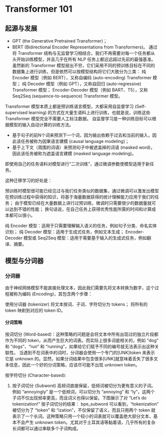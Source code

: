 # Transformer 101
## 起源与发展
- GPT (the Generative Pretrained Transformer)；
- BERT (Bidirectional Encoder Representations from Transformers)。
通过将 Transformer 结构与无监督学习相结合，我们不再需要对每一个任务都从头开始训练模型，并且几乎在所有 NLP 任务上都远远超过先前的最强基准。
虽然新的 Transformer 模型层出不穷，它们采用不同的预训练目标在不同的数据集上进行训练，但是依然可以按模型结构将它们大致分为三类：
纯 Encoder 模型（例如 BERT），又称自编码 (auto-encoding) Transformer 模型；
纯 Decoder 模型（例如 GPT），又称自回归 (auto-regressive) Transformer 模型；
Encoder-Decoder 模型（例如 BART、T5），又称 Seq2Seq (sequence-to-sequence) Transformer 模型。

Transformer 模型本质上都是预训练语言模型，大都采用自监督学习 (Self-supervised learning) 的方式在大量生语料上进行训练，也就是说，训练这些 Transformer 模型完全不需要人工标注数据。
自监督学习是一种训练目标可以根据模型的输入自动计算的训练方法。
* 基于句子的前N个词来预测下一个词，因为输出依赖于过去和当前的输入，因此该任务被称为因果语言建模 (causal language modeling)；
* 基于上下文（周围的词语）来预测句子中被遮盖掉的词语 (masked word)，因此该任务被称为遮盖语言建模 (masked language modeling)。

即使用自己的任务语料对模型进行“二次训练”，通过微调参数使模型适用于新任务。

这种迁移学习的好处是：

预训练时模型很可能已经见过与我们任务类似的数据集，通过微调可以激发出模型在预训练过程中获得的知识，将基于海量数据获得的统计理解能力应用于我们的任务；
由于模型已经在大量数据上进行过预训练，微调时只需要很少的数据量就可以达到不错的性能；
换句话说，在自己任务上获得优秀性能所需的时间和计算成本都可以很小。

纯 Encoder 模型：适用于只需要理解输入语义的任务，例如句子分类、命名实体识别；
纯 Decoder 模型：适用于生成式任务，例如文本生成；
Encoder-Decoder 模型或 Seq2Seq 模型：适用于需要基于输入的生成式任务，例如翻译、摘要。

## 模型与分词器
### 分词器
由于神经网络模型不能直接处理文本，因此我们需要先将文本转换为数字，这个过程被称为编码 (Encoding)，其包含两个步骤：

使用分词器 (tokenizer) 将文本按词、子词、字符切分为 tokens； 将所有的 token 映射到对应的 token ID。
#### 分词策略
按词切分 (Word-based)：这种策略的问题是会将文本中所有出现过的独立片段都作为不同的 token，从而产生巨大的词表。而实际上很多词是相关的，例如 “dog” 和 “dogs”、“run” 和 “running”，如果给它们赋予不同的编号就无法表示出这种关联性。
当遇到不在词表中的词时，分词器会使用一个专门的[UNK]token 来表示它是 unknown 的。显然，如果分词结果中包含很多[UNK]就意味着丢失了很多文本信息，因此一个好的分词策略，应该尽可能不出现 unknown token。

按字符切分 (Character-based):
1. 按子词切分 (Subword)
高频词直接保留，低频词被切分为更有意义的子词。例如 “annoyingly” 是一个低频词，可以切分为 “annoying” 和 “ly”，这两个子词不仅出现频率更高，而且词义也得以保留。下图展示了对 “Let’s do tokenization!“ 按子词切分的结果：
bpe_subword 可以看到，“tokenization” 被切分为了 “token” 和 “ization”，不仅保留了语义，而且只用两个 token 就表示了一个长词。这种策略只用一个较小的词表就可以覆盖绝大部分文本，基本不会产生 unknown token。尤其对于土耳其语等黏着语，几乎所有的复杂长词都可以通过串联多个子词构成。